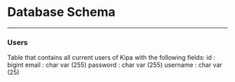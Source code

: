 # **Database Schema**

___

### Users

Table that contains all current users of Kipa with the following fields:
id : bigint
email : char var (255)
password : char var (255)
username : char var (25)